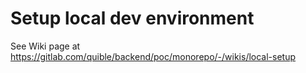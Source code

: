 # Setup local dev environment

See Wiki page at https://gitlab.com/quible/backend/poc/monorepo/-/wikis/local-setup